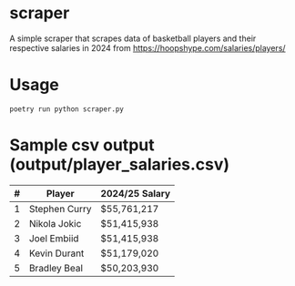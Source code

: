 # scraper
A simple scraper that scrapes data of basketball players and their respective salaries in 2024 from https://hoopshype.com/salaries/players/

# Usage
```
poetry run python scraper.py
```

# Sample csv output (output/player_salaries.csv)
| # | Player         | 2024/25 Salary   |
|---|--------------|----------------|
| 1 | Stephen Curry | $55,761,217    |
| 2 | Nikola Jokic  | $51,415,938    |
| 3 | Joel Embiid   | $51,415,938    |
| 4 | Kevin Durant  | $51,179,020    |
| 5 | Bradley Beal  | $50,203,930    |

